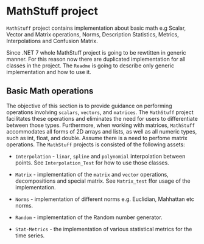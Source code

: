 ﻿# MathStuff project

`MathStuff` project contains implementation about basic math e.g Scalar, Vector and Matrix operations, Norms, Description Statistics, Metrics, Interpolations and Confusion Matrix.

Since .NET 7 whole MathStuff project is going to be rewtitten in generic manner. For this reason now there are duplicated implementation for all classes in the project.
The `Readme` is going to describe only generic implementation and how to use it.

## Basic Math operations

The objective of this section is to provide guidance on performing operations involving `scalars`, `vectors`, and `matrices`. 
The `MathStuff` project facilitates these operations and eliminates the need for users to differentiate between those types. 
Furthermore, when working with matrices, `MathStuff` accommodates all forms of 2D arrays and lists, as well as all numeric types, such as int, float, and double.
Assume there is a need to perfome matrix operations. 
The `MathStuff` projects is consisted of the following assets:

- `Interpolation` - `linar`, `spline` and `polynomial` interpolation between points. See `Interpolation_Test` for how to use those classes.

- `Matrix` - implementation of the `matrix` and `vector` operations, decompositions and special matrix. See `Matrix_test` ffor usage of the implementation.

- `Norms` - implementation of different norms e.g. Euclidian, Mahhattan etc norms.

- `Random` - implementation of the Random number generator.

- `Stat-Metrics` - the implementation of various statistical metrics for the time series.